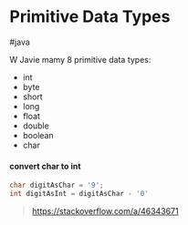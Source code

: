 # Primitive Data Types
#java 

W Javie mamy 8 primitive data types:
- int
- byte
- short
- long
- float
- double
- boolean
- char


#### convert char to int
```java
char digitAsChar = '9';
int digitAsInt = digitAsChar - '0'
```
>https://stackoverflow.com/a/46343671